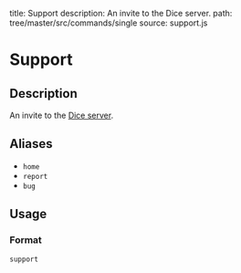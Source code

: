 title: Support
description: An invite to the Dice server.
path: tree/master/src/commands/single
source: support.js

# Support

## Description

An invite to the [Dice server](https://discord.gg/NpUmRkj).

## Aliases

* `home`
* `report`
* `bug`

## Usage

### Format

`support`

